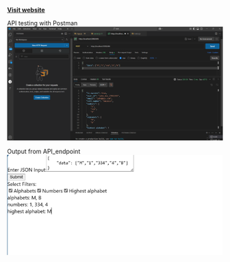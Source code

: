 **[Visit website](https://bajaj-task-00e4.onrender.com/)**

API testing with Postman
![image alt](https://github.com/Kashman1122/Bajaj_Task/blob/main/Screenshot%202025-02-21%20180612.png?raw=true)



Output from API_endpoint
![image alt](https://github.com/Kashman1122/Bajaj_Task/blob/main/Screenshot%202025-02-21%20175548.png?raw=true)
